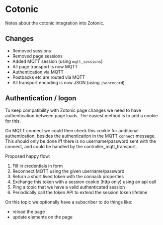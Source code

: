 # Cotonic

Notes about the cotonic integration into Zotonic.

## Changes

 * Removed sessions
 * Removed page sessions
 * Added MQTT session (using `mqtt_sessions`)
 * All page transport is now MQTT
 * Authentication via MQTT
 * Postbacks etc are routed via MQTT
 * All transport encoding is now JSON (using `jsonrecord`)


## Authentication / logon

To keep compatibility with Zotonic page changes we need to have authentication between
page loads. The easiest method is to add a cookie for this.

On MQTT connect we could then check this cookie for additional authentication, besides the
authentication in the MQTT `connect` message. This should only be done iff there is no
username/password sent with the connect, and could be handled by the controller_mqtt_transport.

Proposed happy flow:

 1. Fill in credentials in form
 2. Reconnect MQTT using the given username/password
 3. Return a short lived token with the connack properties
 4. Exchange this token with a session cookie (http only) using an api call
 5. Ping a topic that we have a valid authenticated session
 6. Periodically call the token API to extend the session token lifetime

On this topic we optionally have a subscriber to do things like:

 * reload the page
 * update elements on the page

